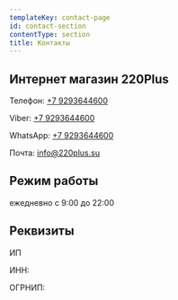 ```yaml
---
templateKey: contact-page
id: contact-section
contentType: section
title: Контакты
---
```

## Интернет магазин 220Plus

Телефон: [+7 9293644600](tel:+7-929-364-46-00)

Viber: [+7 9293644600](viber://chat?number=79293644600)

WhatsApp: [+7 9293644600](https://api.whatsapp.com/send?phone=79293644600)

Почта: [info@220plus.su](mailto:220pluse@gmail.com)

## Режим работы

ежедневно с 9:00 до 22:00

## Реквизиты

ИП 

ИНН: 

ОГРНИП:
